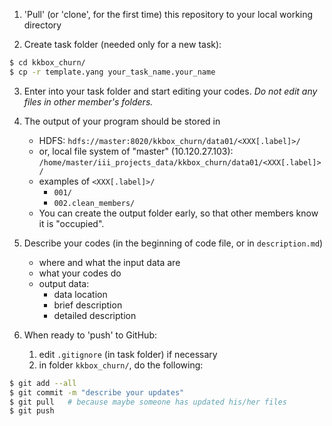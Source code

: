 1. 'Pull' (or 'clone', for the first time) this repository to your local working directory

2. Create task folder (needed only for a new task):
```bash
$ cd kkbox_churn/
$ cp -r template.yang your_task_name.your_name
``` 

3. Enter into your task folder and start editing your codes. *Do not edit any files in other member's folders.*
 
4. The output of your program should be stored in
    - HDFS: `hdfs://master:8020/kkbox_churn/data01/<XXX[.label]>/`
    - or, local file system of "master" (10.120.27.103): `/home/master/iii_projects_data/kkbox_churn/data01/<XXX[.label]>/`
    - examples of `<XXX[.label]>/`
        * `001/`
        * `002.clean_members/`
    - You can create the output folder early, so that other members know it is "occupied".

5. Describe your codes (in the beginning of code file, or in `description.md`)
    + where and what the input data are
    + what your codes do
    + output data:
        - data location
        - brief description
        - detailed description

6. When ready to 'push' to GitHub:
    1. edit `.gitignore` (in task folder) if necessary
    2. in folder `kkbox_churn/`, do the following:
```bash
$ git add --all
$ git commit -m "describe your updates"
$ git pull   # because maybe someone has updated his/her files
$ git push
```
